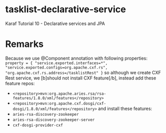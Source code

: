 # tasklist-declarative-service
Karaf Tutorial 10 - Declarative services and JPA

# Remarks
Because we use @Component annotation with following properties: 
`property = { "service.exported.interfaces=*",
		"service.exported.configs=org.apache.cxf.rs", "org.apache.cxf.rs.address=/tasklistRest" }`
so although we create CXF Rest service, we [b]should not install CXF feature[/b], instead add these feature repos:
* `<repository>mvn:org.apache.aries.rsa/rsa-features/1.8.0/xml/features</repository>`
* `<repository>mvn:org.apache.cxf.dosgi/cxf-dosgi/1.8.0/xml/features</repository>`
and install these features:
* `aries-rsa-discovery-zookeeper`
* `aries-rsa-discovery-zookeeper-server`
* `cxf-dosgi-provider-cxf`

